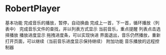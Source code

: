 # RobertPlayer
基本功能
完成音乐的播放，暂停，自动换曲
完成上一首，下一首，循环播放（列表中）
完成音乐文件的查找，并以列表方式显示
当前音乐，重点提醒
列表点击选择播放
播放进度显示
拖拽进度条，可以实现快进
界面退出，音乐仍然播放，重新打开页面，可以继续（当前音乐进度显示保持继续）
附加功能
音乐播放的远程控制器
